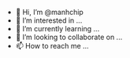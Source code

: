 - 👋 Hi, I’m @manhchip
- 👀 I’m interested in ...
- 🌱 I’m currently learning ...
- 💞️ I’m looking to collaborate on ...
- 📫 How to reach me ...

<!---
manhchip/manhchip is a ✨ special ✨ repository because its `README.md` (this file) appears on your GitHub profile.
You can click the Preview link to take a look at your changes.
--->
